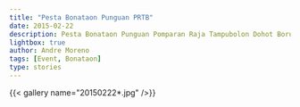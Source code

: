 ```yaml
---
title: "Pesta Bonataon Punguan PRTB"
date: 2015-02-22
description: Pesta Bonataon Punguan Pomparan Raja Tampubolon Dohot Boruna SeJabotabed, Minggu 22 Februari 2015 di Gedung Mayora II
lightbox: true
author: Andre Moreno
tags: [Event, Bonataon]
type: stories
---
```


{{< gallery name="20150222*.jpg" />}}